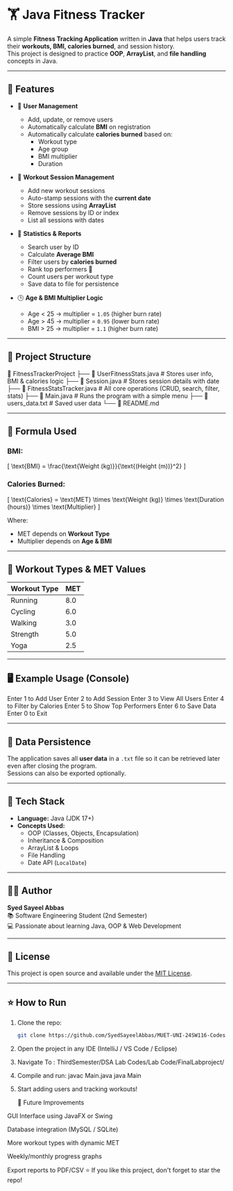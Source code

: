 # 🏋️ Java Fitness Tracker

A simple **Fitness Tracking Application** written in **Java** that helps users track their **workouts, BMI, calories burned**, and session history.  
This project is designed to practice **OOP**, **ArrayList**, and **file handling** concepts in Java.

---

## 📌 Features

- 👤 **User Management**
  - Add, update, or remove users
  - Automatically calculate **BMI** on registration
  - Automatically calculate **calories burned** based on:
    - Workout type
    - Age group
    - BMI multiplier
    - Duration

- 📝 **Workout Session Management**
  - Add new workout sessions
  - Auto-stamp sessions with the **current date**
  - Store sessions using **ArrayList**
  - Remove sessions by ID or index
  - List all sessions with dates

- 🧮 **Statistics & Reports**
  - Search user by ID
  - Calculate **Average BMI**
  - Filter users by **calories burned**
  - Rank top performers 🥇
  - Count users per workout type
  - Save data to file for persistence

- 🕒 **Age & BMI Multiplier Logic**
  - Age < 25 → multiplier = `1.05` (higher burn rate)
  - Age > 45 → multiplier = `0.95` (lower burn rate)
  - BMI > 25  → multiplier = `1.1` (higher burn rate)

---

## 🧱 Project Structure
📁 FitnessTrackerProject
├── 📄 UserFitnessStats.java # Stores user info, BMI & calories logic
├── 📄 Session.java # Stores session details with date
├── 📄 FitnessStatsTracker.java # All core operations (CRUD, search, filter, stats)
├── 📄 Main.java # Runs the program with a simple menu
├── 📄 users_data.txt # Saved user data
└── 📄 README.md


---

## 🧮 Formula Used

### BMI:
\[
\text{BMI} = \frac{\text{Weight (kg)}}{\text{(Height (m))}^2}
\]

### Calories Burned:
\[
\text{Calories} = \text{MET} \times \text{Weight (kg)} \times \text{Duration (hours)} \times \text{Multiplier}
\]

Where:
- MET depends on **Workout Type**
- Multiplier depends on **Age & BMI**

---

## 🏃 Workout Types & MET Values

| Workout Type | MET |
|--------------|-----|
| Running      | 8.0 |
| Cycling      | 6.0 |
| Walking      | 3.0 |
| Strength     | 5.0 |
| Yoga         | 2.5 |

---

## 🖥️ Example Usage (Console)

Enter 1 to Add User
Enter 2 to Add Session
Enter 3 to View All Users
Enter 4 to Filter by Calories
Enter 5 to Show Top Performers
Enter 6 to Save Data
Enter 0 to Exit


---

## 💾 Data Persistence

The application saves all **user data** in a `.txt` file so it can be retrieved later even after closing the program.  
Sessions can also be exported optionally.

---

## 🚀 Tech Stack

- **Language:** Java (JDK 17+)
- **Concepts Used:** 
  - OOP (Classes, Objects, Encapsulation)
  - Inheritance & Composition
  - ArrayList & Loops
  - File Handling
  - Date API (`LocalDate`)

---

## 🧑‍💻 Author

**Syed Sayeel Abbas**  
📚 Software Engineering Student (2nd Semester)  
💻 Passionate about learning Java, OOP & Web Development

---

## 📝 License

This project is open source and available under the [MIT License](LICENSE).

---

## ⭐ How to Run

1. Clone the repo:
   ```bash
   git clone https://github.com/SyedSayeelAbbas/MUET-UNI-24SW116-Codes.git
2. Open the project in any IDE (IntelliJ / VS Code / Eclipse)

3. Navigate To :
    ThirdSemester/DSA Lab Codes/Lab Code/FinalLabproject/


4. Compile and run:
    javac Main.java
    java Main
5. Start adding users and tracking workouts!

   🏅 Future Improvements

GUI Interface using JavaFX or Swing

Database integration (MySQL / SQLite)

More workout types with dynamic MET

Weekly/monthly progress graphs

Export reports to PDF/CSV
⭐ If you like this project, don't forget to star the repo!
